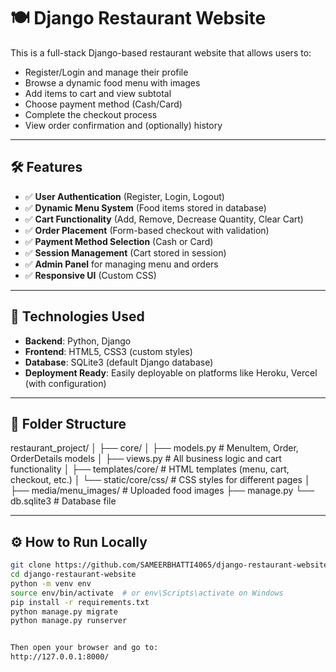 # 🍽️ Django Restaurant Website

This is a full-stack Django-based restaurant website that allows users to:

- Register/Login and manage their profile
- Browse a dynamic food menu with images
- Add items to cart and view subtotal
- Choose payment method (Cash/Card)
- Complete the checkout process
- View order confirmation and (optionally) history

---

## 🛠️ Features

- ✅ **User Authentication** (Register, Login, Logout)
- ✅ **Dynamic Menu System** (Food items stored in database)
- ✅ **Cart Functionality** (Add, Remove, Decrease Quantity, Clear Cart)
- ✅ **Order Placement** (Form-based checkout with validation)
- ✅ **Payment Method Selection** (Cash or Card)
- ✅ **Session Management** (Cart stored in session)
- ✅ **Admin Panel** for managing menu and orders
- ✅ **Responsive UI** (Custom CSS)

---

## 🔧 Technologies Used

- **Backend**: Python, Django
- **Frontend**: HTML5, CSS3 (custom styles)
- **Database**: SQLite3 (default Django database)
- **Deployment Ready**: Easily deployable on platforms like Heroku, Vercel (with configuration)

---

## 📁 Folder Structure

restaurant_project/
│
├── core/
│ ├── models.py # MenuItem, Order, OrderDetails models
│ ├── views.py # All business logic and cart functionality
│ ├── templates/core/ # HTML templates (menu, cart, checkout, etc.)
│ └── static/core/css/ # CSS styles for different pages
│
├── media/menu_images/ # Uploaded food images
├── manage.py
└── db.sqlite3 # Database file

---

## ⚙️ How to Run Locally

```bash
git clone https://github.com/SAMEERBHATTI4065/django-restaurant-website.git
cd django-restaurant-website
python -m venv env
source env/bin/activate  # or env\Scripts\activate on Windows
pip install -r requirements.txt
python manage.py migrate
python manage.py runserver


Then open your browser and go to:
http://127.0.0.1:8000/




